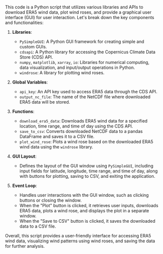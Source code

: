 This code is a Python script that utilizes various libraries and APIs to download ERA5 wind data, plot wind roses, and provide a graphical user interface (GUI) for user interaction. Let's break down the key components and functionalities:

1. **Libraries**:
    - `PySimpleGUI`: A Python GUI framework for creating simple and custom GUIs.
    - `cdsapi`: A Python library for accessing the Copernicus Climate Data Store (CDS) API.
    - `numpy`, `matplotlib`, `xarray`, `io`: Libraries for numerical computing, data visualization, and input/output operations in Python.
    - `windrose`: A library for plotting wind roses.

2. **Global Variables**:
    - `api_key`: An API key used to access ERA5 data through the CDS API.
    - `output_nc_file`: The name of the NetCDF file where downloaded ERA5 data will be stored.

3. **Functions**:
    - `download_era5_data`: Downloads ERA5 wind data for a specified location, time range, and time of day using the CDS API.
    - `save_to_csv`: Converts downloaded NetCDF data to a pandas DataFrame and saves it to a CSV file.
    - `plot_wind_rose`: Plots a wind rose based on the downloaded ERA5 wind data using the `windrose` library.
    
4. **GUI Layout**:
    - Defines the layout of the GUI window using `PySimpleGUI`, including input fields for latitude, longitude, time range, and time of day, along with buttons for plotting, saving to CSV, and exiting the application.

5. **Event Loop**:
    - Handles user interactions with the GUI window, such as clicking buttons or closing the window.
    - When the "Plot" button is clicked, it retrieves user inputs, downloads ERA5 data, plots a wind rose, and displays the plot in a separate window.
    - When the "Save to CSV" button is clicked, it saves the downloaded data to a CSV file.

Overall, this script provides a user-friendly interface for accessing ERA5 wind data, visualizing wind patterns using wind roses, and saving the data for further analysis.
